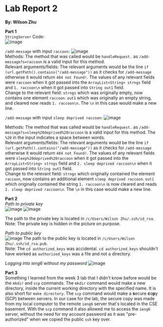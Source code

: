 # Lab Report 2
**By: Wilson Zhu**

**Part 1**<br>
`StringServer` Code:<br>
![image](https://github.com/W6zhu/cse15l-lab-reports/assets/146861759/32e2deaf-1356-4ea9-a75e-de833a6d3c56)

`/add-message` with input `raccoon`:
![image](https://github.com/W6zhu/cse15l-lab-reports/assets/146861759/644410e9-de18-4c15-82a3-be91062e06d6) <br>
Methods: The method that was called would be `handleRequest.` as `/add-message?s=raccoon` is a valid input for this method. <br>
Relevant arguments/fields: The relevant arguments would be the line `if (url.getPath().contains("/add-message"))` as it checks for `/add-message` otherwise it would return `404 not Found!`. The values of any relevant fields were `raccoon` when it got passed into the `ArrayList<String> strngs` field and `1. raccoon\n` when it got passed into `String out1` field. <br> 
Change to the relevant field: `strngs` which was originally empty, now contains one element `raccoon`. `out1` which was originally an empty string, and cleared now reads `1. raccoon\n`. The `\n` in this case would make a new line. <br>


`/add-message` with input `sleep deprived raccoon`:
![image](https://github.com/W6zhu/cse15l-lab-reports/assets/146861759/dccec8fc-19bb-48dd-b3c2-1ee2adf96dc2) <br>

Methods: The method that was called would be `handleRequest.` as `/add-message?s=sleep%20deprived%20raccoon` is a valid input for this method. The `%20` in the input indicates a space between words. <br>
Relevant arguments/fields: The relevant arguments would be the line `if (url.getPath().contains("/add-message"))` as it checks for `/add-message` otherwise it would return `404 not Found!`. The values of any relevant fields were `sleep%20deprived%20raccoon` when it got passed into the `ArrayList<String> strngs` field and `2. sleep deprived raccoon\n` when it got passed into `String out1` field. <br> 
Change to the relevant field: `strngs` which originally contained the element `raccoon`, now contains an additional element `sleep deprived raccoon`. `out1` which originally contained the string `1. raccoon\n` is now cleared and reads `2. sleep deprived raccoon\n`. The `\n` in this case would make a new line.<br>



**Part 2**<br>
_Path to private key_<br>
![image](https://github.com/W6zhu/cse15l-lab-reports/assets/146861759/90d2387b-a6a7-4bb7-8318-936d4e5c45f5)
![image](https://github.com/W6zhu/cse15l-lab-reports/assets/146861759/b6ef070a-6019-454c-8931-17d447869289)

The path to the private key is located in `/c/Users/Wilson Zhu/.ssh/id_rsa`. <br>
Note: The private key is hidden in the picture on purpose.

_Path to public key_<br>
![image](https://github.com/W6zhu/cse15l-lab-reports/assets/146861759/10fea80a-e29c-4999-a2a7-cc817d6c5e7f)
The path to the public key is located in `/c/Users/Wilson Zhu/.ssh/id_rsa.pub`. <br>
Note: The `cd authorized_keys` was accidental. `cd authorized_keys` shouldn't have worked as `authorized_keys` was a file and not a directory.

_Logging into ieng6 without my password_
![image](https://github.com/W6zhu/cse15l-lab-reports/assets/146861759/3c762179-b5f4-4b10-82a6-2db4a3d9d757)

**Part 3**<br>
Something I learned from the week 3 lab that I didn't know before would be the `mkdir` and `scp` commands. The `mkdir` command would make a new directory, inside the current working directory with the specified name. It is also short for `make directory`. The `scp` command would make a **s**ecure **c**o**p**y (SCP) between servers. In our case for the lab, the secure copy was made from my local computer to the remote `ieng6` server that's located in the CSE basement. With the `scp` command it also allowed me to access the `ieng6` server, without the need for my account password as it was "pre-authorized" when we copied the public `ssh` key over.   
